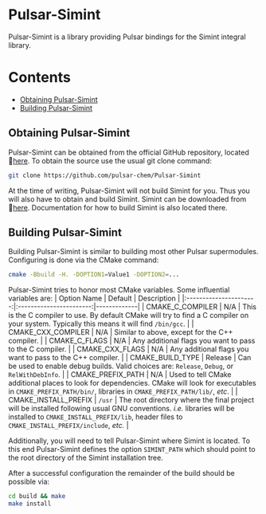 Pulsar-Simint
=============

Pulsar-Simint is a library providing Pulsar bindings for the Simint integral
library.

Contents
========
- [Obtaining Pulsar-Simint](#obtaining-pulsar-simint)
- [Building Pulsar-Simint](#building-pulsar-simint)


Obtaining Pulsar-Simint
-----------------------

Pulsar-Simint can be obtained from the official GitHub repository, located
:link:[here](https://github.com/pulsar-chem/Pulsar-Simint).  To obtain the
source use the usual git clone command:

```.sh
git clone https://github.com/pulsar-chem/Pulsar-Simint
```
At the time of writing, Pulsar-Simint will not build Simint for you.  Thus
you will also have to obtain and build Simint.  Simint can be downloaded from
:link:[here](http://www.bennyp.org/research/simint/).  Documentation for how to
build Simint is also located there.

Building Pulsar-Simint
----------------------

Building Pulsar-Simint is similar to building most other Pulsar supermodules.
Configuring is done via the CMake command:

```.sh
cmake -Bbuild -H. -DOPTION1=Value1 -DOPTION2=...
```

Pulsar-Simint tries to honor most CMake variables.  Some influential variables
are:
| Option Name            | Default                 | Description |
|:----------------------:|:-----------------------:|-------------|
| CMAKE_C_COMPILER       | N/A | This is the C compiler to use.  By default CMake will try to find a C compiler on your system. Typically this means it will find  `/bin/gcc`.  |
| CMAKE_CXX_COMPILER     | N/A | Similar to above, except for the C++ compiler. |
| CMAKE_C_FLAGS          | N/A | Any additional flags you want to pass to the C compiler. |
| CMAKE_CXX_FLAGS | N/A | Any additional flags you want to pass to the C++ compiler. |
| CMAKE_BUILD_TYPE | Release | Can be used to enable debug builds.  Valid choices are: `Release`, `Debug`, or `RelWithDebInfo`. |
| CMAKE_PREFIX_PATH | N/A | Used to tell CMake additional places to look for dependencies.  CMake will look for executables in `CMAKE_PREFIX_PATH/bin/`, libraries in `CMAKE_PREFIX_PATH/lib/`, *etc*. |
| CMAKE_INSTALL_PREFIX | `/usr` | The root directory where the final project will be installed following usual GNU conventions.  *i.e.* libraries will be installed to `CMAKE_INSTALL_PREFIX/lib`, header files to `CMAKE_INSTALL_PREFIX/include`, *etc.* |

Additionally, you will need to tell Pulsar-Simint where Simint is located.  To
this end Pulsar-Simint defines the option `SIMINT_PATH` which should point to
the root directory of the Simint installation tree.

After a successful configuration the remainder of the build should be possible
via:
```.sh
cd build && make
make install
```
